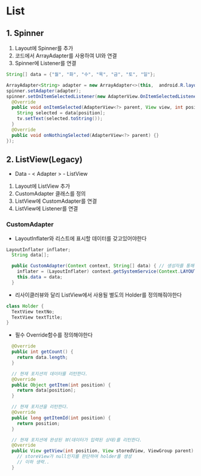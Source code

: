 # List

## 1. Spinner
1. Layout에 Spinner를 추가
2. 코드에서 ArrayAdapter를 사용하여 UI와 연결
3. Spinner에 Listener를 연결

````java
String[] data = {"월", "화", "수", "목", "금", "토", "일"};

ArrayAdapter<String> adapter = new ArrayAdapter<>(this,  android.R.layout.simple_spinner_dropdown_item, data);
spinner.setAdapter(adapter);
spinner.setOnItemSelectedListener(new AdapterView.OnItemSelectedListener() {
  @Override
  public void onItemSelected(AdapterView<?> parent, View view, int position, long id) {
    String selected = data[position];
    tv.setText(selected.toString());
  }
  @Override
  public void onNothingSelected(AdapterView<?> parent) {}
});
````

## 2. ListView(Legacy)
* Data - < Adapter > - ListView
1. Layout에 ListView 추가
2. CustomAdapter 클래스를 정의
3. ListView에 CustomAdapter를 연결
4. ListView에 Listener를 연결

### CustomAdapter
* LayoutInflater와 리스트에 표시할 데이터를 갖고있어야한다
````java
LayoutInflater inflater;
  String data[];

  public CustomAdapter(Context context, String[] data) { // 생성자를 통해 사용할 데이터를 받는다.
    inflater = (LayoutInflater) context.getSystemService(Context.LAYOUT_INFLATER_SERVICE);
    this.data = data;
  }
````

* 리사이클러뷰와 달리 ListView에서 사용될 별도의 Holder를 정의해줘야한다
````java
class Holder {
  TextView textNo;
  TextView textTitle;
}
````

* 필수 Override함수를 정의해야한다
````java
  @Override
  public int getCount() {
    return data.length;
  }

  // 현재 포지션의 데이터를 리턴한다.
  @Override
  public Object getItem(int position) {
    return data[position];
  }

  // 현재 포지션을 리턴한다.
  @Override
  public long getItemId(int position) {
    return position;
  }

  // 현재 포지션에 완성된 뷰(데이터가 입력된 상태)를 리턴한다.
  @Override
  public View getView(int position, View storedView, ViewGroup parent) {
    // storeView가 null인지를 판단하여 holder를 생성
    // 이하 생략..
  }
````
